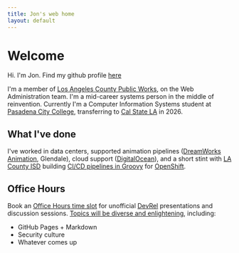 ```yaml
---
title: Jon's web home
layout: default
---
```

<link rel="stylesheet" href="style.css">

# Welcome

Hi. I'm Jon. Find my github profile [here](https://github.com/jleibowitz-lacpw)

I'm a member of [Los Angeles County Public Works](https://pw.lacounty.gov), on the Web Administration team. I'm a mid-career systems person in the middle of reinvention. Currently I'm a Computer Information Systems student at [Pasadena City College](https://pasadena.edu), transferring to [Cal State LA](https://www.calstatela.edu) in 2026.

## What I've done

I've worked in data centers, supported animation pipelines ([DreamWorks Animation](https://www.dreamworks.com/), Glendale), cloud support ([DigitalOcean](https://www.digitalocean.com)), and a short stint with [LA County ISD](https://isd.lacounty.gov/) building [CI/CD pipelines in Groovy](https://www.jenkins.io/doc/book/pipeline/) for [OpenShift](https://en.wikipedia.org/wiki/OpenShift).

## Office Hours

Book an [Office Hours time slot](https://cal.com/jleibowitz-lacpw) for unofficial [DevRel](https://raw.githubusercontent.com/jleibowitz-lacpw/marp-presentations/refs/heads/main/ideas/devrel.md) presentations and discussion sessions. [Topics will be diverse and enlightening](https://github.com/jleibowitz-lacpw/marp-presentations), including:
- GitHub Pages + Markdown
- Security culture
- Whatever comes up
